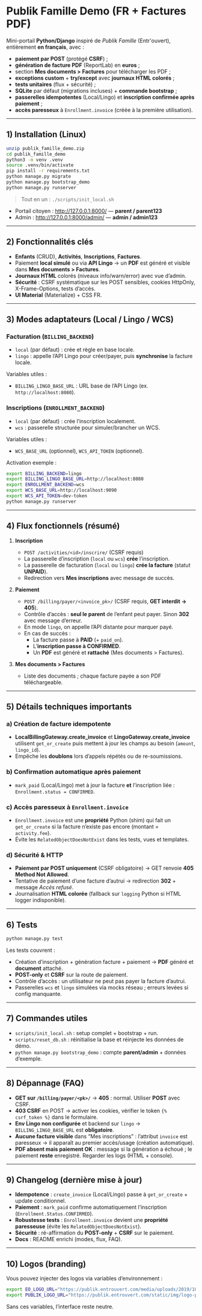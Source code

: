 # Publik Famille Demo (FR + Factures PDF)

Mini-portail **Python/Django** inspiré de *Publik Famille* (Entr'ouvert), entièrement **en français**, avec :
- **paiement par POST** (protégé **CSRF**) ;
- **génération de facture PDF** (ReportLab) en **euros** ;
- section **Mes documents > Factures** pour télécharger les PDF ;
- **exceptions custom** + **try/except** avec **journaux HTML colorés** ;
- **tests unitaires** (flux + sécurité) ;
- **SQLite** par défaut (migrations incluses) + **commande bootstrap** ;
- **passerelles idempotentes** (Local/Lingo) et **inscription confirmée après paiement** ;
- **accès paresseux** à `Enrollment.invoice` (créée à la première utilisation).

---

## 1) Installation (Linux)

```bash
unzip publik_famille_demo.zip
cd publik_famille_demo
python3 -m venv .venv
source .venv/bin/activate
pip install -r requirements.txt
python manage.py migrate
python manage.py bootstrap_demo
python manage.py runserver
```

> Tout en un : `./scripts/init_local.sh`

- Portail citoyen : <http://127.0.0.1:8000/> — **parent / parent123**  
- Admin : <http://127.0.0.1:8000/admin/> — **admin / admin123**

---

## 2) Fonctionnalités clés

- **Enfants** (CRUD), **Activités**, **Inscriptions**, **Factures**.
- Paiement **local simulé** ou via **API Lingo** → un **PDF** est généré et visible dans **Mes documents > Factures**.
- **Journaux HTML** colorés (niveaux info/warn/error) avec vue d’admin.
- **Sécurité** : CSRF systématique sur les POST sensibles, cookies HttpOnly, X-Frame-Options, tests d’accès.
- **UI Material** (Materialize) + CSS FR.

---

## 3) Modes adaptateurs (Local / Lingo / WCS)

### Facturation (`BILLING_BACKEND`)
- `local` (par défaut) : crée et règle en base locale.
- `lingo` : appelle l’API Lingo pour créer/payer, puis **synchronise** la facture locale.

Variables utiles :
- `BILLING_LINGO_BASE_URL` : URL base de l’API Lingo (ex. `http://localhost:8080`).

### Inscriptions (`ENROLLMENT_BACKEND`)
- `local` (par défaut) : crée l’inscription localement.
- `wcs` : passerelle structurée pour simuler/brancher un WCS.

Variables utiles :
- `WCS_BASE_URL` (optionnel), `WCS_API_TOKEN` (optionnel).

Activation exemple :

```bash
export BILLING_BACKEND=lingo
export BILLING_LINGO_BASE_URL=http://localhost:8080
export ENROLLMENT_BACKEND=wcs
export WCS_BASE_URL=http://localhost:9090
export WCS_API_TOKEN=dev-token
python manage.py runserver
```

---

## 4) Flux fonctionnels (résumé)

1. **Inscription**  
   - `POST /activities/<id>/inscrire/` (CSRF requis)  
   - La passerelle d’inscription (`local` ou `wcs`) **crée** l’inscription.  
   - La passerelle de facturation (`local` ou `lingo`) **crée la facture** (statut **UNPAID**).  
   - Redirection vers **Mes inscriptions** avec message de succès.

2. **Paiement**  
   - `POST /billing/payer/<invoice_pk>/` (CSRF requis, **GET interdit → 405**).  
   - Contrôle d’accès : **seul le parent** de l’enfant peut payer. Sinon **302** avec message d’erreur.  
   - En mode `lingo`, on appelle l’API distante pour marquer payé.  
   - En cas de succès :
     - La facture passe à **PAID** (+ `paid_on`).  
     - L’**inscription passe à CONFIRMED**.  
     - Un **PDF** est généré et **rattaché** (Mes documents > Factures).

3. **Mes documents > Factures**  
   - Liste des documents ; chaque facture payée a son PDF téléchargeable.

---

## 5) Détails techniques importants

### a) Création de facture **idempotente**
- **LocalBillingGateway.create_invoice** et **LingoGateway.create_invoice** utilisent `get_or_create` puis mettent à jour les champs au besoin (`amount`, `lingo_id`).  
- Empêche les **doublons** lors d’appels répétés ou de re-soumissions.

### b) Confirmation **automatique** après paiement
- `mark_paid` (Local/Lingo) met à jour la facture **et** l’inscription liée : `Enrollment.status = CONFIRMED`.

### c) Accès paresseux à `Enrollment.invoice`
- `Enrollment.invoice` est une **propriété** Python (shim) qui fait un `get_or_create` si la facture n’existe pas encore (montant = `activity.fee`).  
- Évite les `RelatedObjectDoesNotExist` dans les tests, vues et templates.

### d) Sécurité & HTTP
- **Paiement par POST uniquement** (CSRF obligatoire) → GET renvoie **405 Method Not Allowed**.  
- Tentative de paiement d’une facture d’autrui → redirection **302** + message *Accès refusé*.  
- Journalisation **HTML colorée** (fallback sur `logging` Python si HTML logger indisponible).

---

## 6) Tests

```bash
python manage.py test
```

Les tests couvrent :
- Création d’inscription + génération facture + paiement → **PDF** généré et **document** attaché.
- **POST-only** et **CSRF** sur la route de paiement.
- Contrôle d’accès : un utilisateur ne peut pas payer la facture d’autrui.
- Passerelles `wcs` et `lingo` simulées via mocks réseau ; erreurs levées si config manquante.

---

## 7) Commandes utiles

- `scripts/init_local.sh` : setup complet + bootstrap + run.  
- `scripts/reset_db.sh` : réinitialise la base et réinjecte les données de démo.  
- `python manage.py bootstrap_demo` : compte **parent/admin** + données d’exemple.

---

## 8) Dépannage (FAQ)

- **GET sur `/billing/payer/<pk>/`** → **405** : normal. Utiliser **POST** avec CSRF.  
- **403 CSRF** en POST → activer les cookies, vérifier le token `{% csrf_token %}` dans le formulaire.  
- **Env Lingo non configurée** et backend sur `lingo` → `BILLING_LINGO_BASE_URL` est **obligatoire**.  
- **Aucune facture visible** dans “Mes inscriptions” : l’attribut `invoice` est paresseux → il apparaît au premier accès/usage (création automatique).  
- **PDF absent mais paiement OK** : message si la génération a échoué ; le paiement **reste** enregistré. Regarder les logs (HTML + console).

---

## 9) Changelog (dernière mise à jour)

- **Idempotence** : `create_invoice` (Local/Lingo) passe à `get_or_create` + update conditionnel.  
- **Paiement** : `mark_paid` confirme automatiquement l’inscription (`Enrollment.Status.CONFIRMED`).  
- **Robustesse tests** : `Enrollment.invoice` devient une **propriété paresseuse** (évite les `RelatedObjectDoesNotExist`).  
- **Sécurité** : ré-affirmation du **POST-only** + **CSRF** sur le paiement.  
- **Docs** : README enrichi (modes, flux, FAQ).

---

## 10) Logos (branding)

Vous pouvez injecter des logos via variables d’environnement :

```bash
export EO_LOGO_URL="https://publik.entrouvert.com/media/uploads/2019/10/09/entrouvert-logo_FEIkpEO.png"
export PUBLIK_LOGO_URL="https://publik.entrouvert.com/static/img/logo-publik.png"
```

Sans ces variables, l’interface reste neutre.
